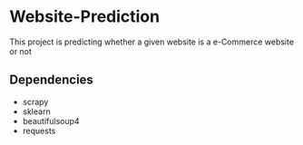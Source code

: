 # Website-Prediction
This project is predicting whether a given website is a e-Commerce website or not

## Dependencies
* scrapy
* sklearn
* beautifulsoup4
* requests